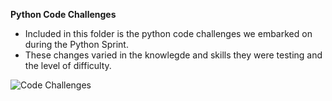 **Python Code Challenges**

- Included in this folder is the python code challenges we embarked on during the Python Sprint. 
- These changes varied in the knowlegde and skills they were testing and the level of difficulty. 

![Code Challenges]( https://files.realpython.com/media/Windows-Python-Coding-Setup_Watermarked.f867fccba747.jpg)

